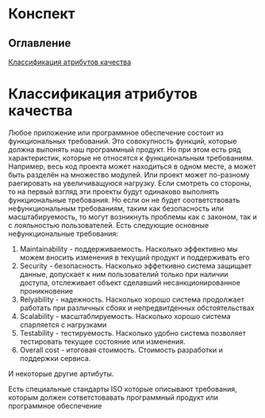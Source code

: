# Конспект
## Оглавление

[Классифиĸация атрибутов ĸачества](#классифиĸация-атрибутов-ĸачества)
<a name="классифиĸация-атрибутов-ĸачества"></a>

# Классифиĸация атрибутов ĸачества
Любое приложение или программное обеспечение состоит из функциональных требований. Это совокупность функций, которые должна выпонять наш программный продукт. Но при этом есть ряд характеристик, которые не относятся к функциональным требованиям. Например, весь код проекта может находиться в одном месте, а может быть разделён на множество модулей. Или проект может по-разному раегировать на увеличиващуюся нагрузку. Если смотреть со стороны, то на первый взгляд эти проекты будут одинаково выполнять функциональные требования. Но если он не будет соответствовать нефункциональным требованиям, таким как безопасность или масштабируемость, то могут возникнуть проблемы как с законом, так и с лояльностью пользователей.
Есть следующие основные нефункциональные требования: <br>
1. Maintainability - поддерживаемость. Насколько эффективно мы можем вносить изменения в текущий продукт и поддерживать его
2. Security - безопасность. Насколько эффеткивно система защищает данные, допускает к ним пользователий только при наличии доступа, отслеживает объект сделавший несанкционированное проникновение
3. Relyability - надежность. Насколько хорошо система продолжает работать при различных сбоях и непредвитденных обстоятельствах
4. Scalability - масштаблируемость. Насколько хорошо система спарляется с нагрузками
5. Testability - тестируемость. Насколько удобно система позволяет тестировать текущее состояние или изменения.
6. Overall cost - итоговая стоимость. Стоимость разработки и поддержки сервиса.

И некоторые другие артибуты.

Есть специальные стандарты ISO которые описывают требования, которым должен сответстовавать программный продукт или программное обеспечение
 